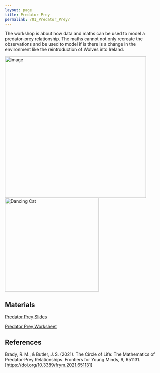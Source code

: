 ```yaml
---
layout: page
title: Predator Prey
permalink: /01_Predator_Prey/
---
```



The workshop is about how data and
maths can be used to model a
predator-prey relationship. The maths
cannot not only recreate the observations
and be used to model if is there is a change
in the environment like the reintroduction of
Wolves into Ireland.


<img width="451" alt="image" src="https://github.com/user-attachments/assets/e21ae451-688b-4cf9-9e83-954f8755988b" />



<img src="Maths_in_the_Wild_Predator_Prey.gif" alt="Dancing Cat" width="300"/>

## Materials

[Predator Prey Slides](Maths_in_the_Wild_Predator_Prey.pptx)

[Predator Prey Worksheet](Maths_in_the_Wild_Predator_Prey_Worksheet.pdf)


## References

Brady, R. M., & Butler, J. S. (2021). The Circle of Life: The Mathematics of Predator‑Prey Relationships. Frontiers for Young Minds, 9, 651131. [https://doi.org/10.3389/frym.2021.651131]



